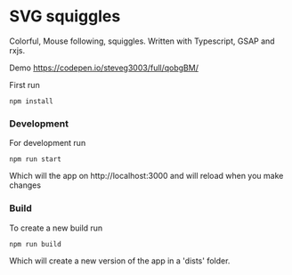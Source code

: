 # SVG squiggles
Colorful, Mouse following, squiggles. Written with Typescript, GSAP and rxjs.

Demo https://codepen.io/steveg3003/full/qobgBM/

First run 
	
~~~~
npm install
~~~~

### Development
For development run

~~~~
npm run start
~~~~

Which will the app on http://localhost:3000 and will reload when you make changes

### Build
To create a new build run

~~~~
npm run build
~~~~

Which will create a new version of the app in a 'dists' folder.
